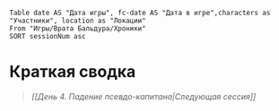 

```dataview
Table date AS "Дата игры", fc-date AS "Дата в игре",characters as "Участники", location as "Локации" 
From "Игры/Врата Бальдура/Хроники"
SORT sessionNum asc
```


# Краткая сводка

> *[[День 4. Падение псевдо-капитана|Следующая сессия]]*